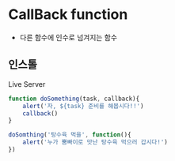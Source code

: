 # CallBack function

- 다른 함수에 인수로 넘겨지는 함수



## 인스톨

Live Server



```js
function doSomething(task, callback){
    alert('자, ${task} 준비를 해봅시다!!')
    callback()
}

doSomthing('탕수육 먹을', function(){
    alert('누가 뿜빠이로 맛난 탕수육 먹으러 갑시다!')
})
```




